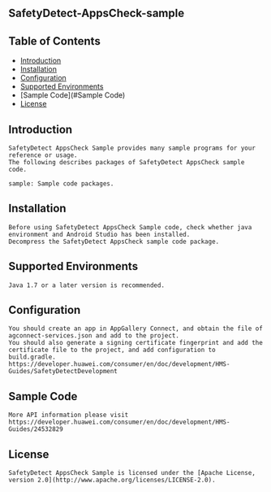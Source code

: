 ## SafetyDetect-AppsCheck-sample


## Table of Contents

 * [Introduction](#introduction)
 * [Installation](#installation)
 * [Configuration ](#configuration )
 * [Supported Environments](#supported-environments)
 * [Sample Code](#Sample Code)
 * [License](#license)


## Introduction
    SafetyDetect AppsCheck Sample provides many sample programs for your reference or usage.
    The following describes packages of SafetyDetect AppsCheck sample code.
    
    sample: Sample code packages. 

## Installation
    Before using SafetyDetect AppsCheck Sample code, check whether java environment and Android Studio has been installed. 
    Decompress the SafetyDetect AppsCheck sample code package.

## Supported Environments
	Java 1.7 or a later version is recommended.

## Configuration 
    You should create an app in AppGallery Connect, and obtain the file of agconnect-services.json and add to the project.
    You should also generate a signing certificate fingerprint and add the certificate file to the project, and add configuration to build.gradle.
    https://developer.huawei.com/consumer/en/doc/development/HMS-Guides/SafetyDetectDevelopment

## Sample Code
    More API information please visit https://developer.huawei.com/consumer/en/doc/development/HMS-Guides/24532829

##  License
    SafetyDetect AppsCheck Sample is licensed under the [Apache License, version 2.0](http://www.apache.org/licenses/LICENSE-2.0).


